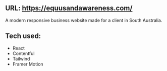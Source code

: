 ## URL: https://equusandawareness.com/
A modern responsive business website made for a client in South Australia.

## Tech used:
- React
- Contentful 
- Tailwind
- Framer Motion
